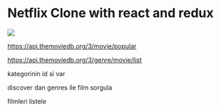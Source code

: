 <h1>Netflix Clone with react and redux</h1>

![](./project.gif)

https://api.themoviedb.org/3/movie/popular

https://api.themoviedb.org/3/genre/movie/list

kategorinin id si var

discover dan genres ile film sorgula

filmleri listele
